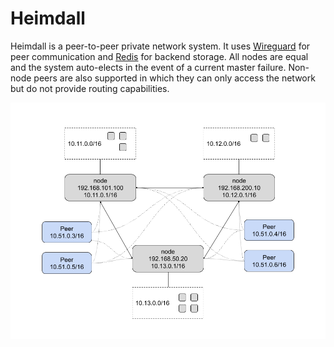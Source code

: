 # Heimdall
Heimdall is a peer-to-peer private network system.  It uses [Wireguard](https://www.wireguard.com) for peer
communication and [Redis](https://redis.io) for backend storage.  All nodes are equal and the system
auto-elects in the event of a current master failure.  Non-node peers are also supported in which they
can only access the network but do not provide routing capabilities.

![Heimdall](docs/overview.png)

#
